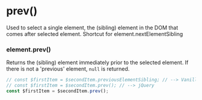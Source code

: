 # prev()
Used to select a single element, the (sibling) element in the DOM that comes after selected element.
Shortcut for element.nextElementSibling

### element.prev()
Returns the (sibling) element immediately prior to the selected element.
If there is not a 'previous' element, `null` is returned.

```javascript
// const $firstItem = $secondItem.previousElementSibling; // --> Vanilla JS
// const $firstItem = $secondItem.prev(); // --> jQuery
const $firstItem = $secondItem.prev();
```
